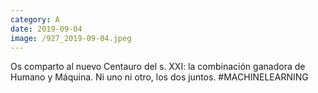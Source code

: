 ```yaml
--- 
category: A 
date: 2019-09-04 
image: /927_2019-09-04.jpeg 
--- 
```


Os comparto al nuevo Centauro del s. XXI: la combinación ganadora de Humano y Máquina. Ni uno ni otro, los dos juntos. #MACHINELEARNING